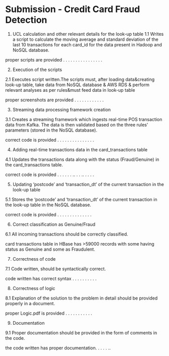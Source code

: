 # Submission - Credit Card Fraud Detection

1. UCL calculation and other relevant details for the look-up table
1.1 Writes a script to calculate the moving average and standard deviation of the last 10 transactions for each card_id for the data present in Hadoop and NoSQL database.

proper scripts are provided . . . . . . . . . . .  . . . . . 


2. Execution of the scripts

2.1 Executes script written.The scripts must, after loading data&creating look-up table, take data from NoSQL database & AWS RDS & perform relevant analyses as per rules&must feed data in look-up table

 proper screenshots are provided . . . . . . . . . . . . 


3. Streaming data processing framework creation

3.1 Creates a streaming framework which ingests real-time POS transaction data from Kafka. The data is then validated based on the three rules’ parameters (stored in the NoSQL database).

correct code is provided . . . . . . . . . . . . . . .

4. Adding real-time transactions data in the card_transactions table

4.1 Updates the transactions data along with the status (Fraud/Genuine) in the card_transactions table.

correct code is provided . . . . . . .. . .  .. .  . . . 

5. Updating ‘postcode’ and ‘transaction_dt’ of the current transaction in the look-up table

5.1 Stores the ‘postcode’ and ‘transaction_dt’ of the current transaction in the look-up table in the NoSQL database.

correct code is provided . . . . . . . . . . . . . .

6. Correct classification as Genuine/Fraud

6.1 All incoming transactions should be correctly classified.

card transactions table in HBase has >59000 records with some having status as Genuine and some as Fraudulent.

7. Correctness of code

7.1 Code written, should be syntactically correct.

code written has correct syntax . . . . . . . . . .

8. Correctness of logic

8.1 Explanation of the solution to the problem in detail should be provided properly in a document.

proper Logic.pdf is provided . . . . . . . . . . .

9. Documentation

9.1 Proper documentation should be provided in the form of comments in the code.

the code written has proper documentation. . . . . ..  

